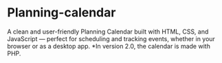 # Planning-calendar
A clean and user-friendly Planning Calendar built with HTML, CSS, and JavaScript — perfect for scheduling and tracking events, whether in your browser or as a desktop app.
*In version 2.0, the calendar is made with PHP.
